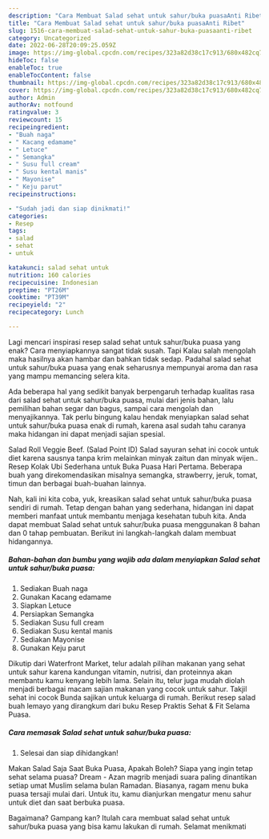 ```yaml
---
description: "Cara Membuat Salad sehat untuk sahur/buka puasaAnti Ribet"
title: "Cara Membuat Salad sehat untuk sahur/buka puasaAnti Ribet"
slug: 1516-cara-membuat-salad-sehat-untuk-sahur-buka-puasaanti-ribet
category: Uncategorized
date: 2022-06-28T20:09:25.059Z
image: https://img-global.cpcdn.com/recipes/323a82d38c17c913/680x482cq70/salad-sehat-untuk-sahurbuka-puasa-foto-resep-utama.jpg
hideToc: false
enableToc: true
enableTocContent: false
thumbnail: https://img-global.cpcdn.com/recipes/323a82d38c17c913/680x482cq70/salad-sehat-untuk-sahurbuka-puasa-foto-resep-utama.jpg
cover: https://img-global.cpcdn.com/recipes/323a82d38c17c913/680x482cq70/salad-sehat-untuk-sahurbuka-puasa-foto-resep-utama.jpg
author: Admin
authorAv: notfound
ratingvalue: 3
reviewcount: 15
recipeingredient:
- "Buah naga"
- " Kacang edamame"
- " Letuce"
- " Semangka"
- " Susu full cream"
- " Susu kental manis"
- " Mayonise"
- " Keju parut"
recipeinstructions:

- "Sudah jadi dan siap dinikmati!"
categories:
- Resep
tags:
- salad
- sehat
- untuk

katakunci: salad sehat untuk 
nutrition: 160 calories
recipecuisine: Indonesian
preptime: "PT26M"
cooktime: "PT39M"
recipeyield: "2"
recipecategory: Lunch

---
```



Lagi mencari inspirasi resep salad sehat untuk sahur/buka puasa yang enak? Cara menyiapkannya sangat tidak susah. Tapi Kalau salah mengolah maka hasilnya akan hambar dan bahkan tidak sedap. Padahal salad sehat untuk sahur/buka puasa yang enak seharusnya mempunyai aroma dan rasa yang mampu memancing selera kita.


Ada beberapa hal yang sedikit banyak berpengaruh terhadap kualitas rasa dari salad sehat untuk sahur/buka puasa, mulai dari jenis bahan, lalu pemilihan bahan segar dan bagus, sampai cara mengolah dan menyajikannya. Tak perlu bingung kalau hendak menyiapkan salad sehat untuk sahur/buka puasa enak di rumah, karena asal sudah tahu caranya maka hidangan ini dapat menjadi sajian spesial.

Salad Roll Veggie Beef. (Salad Point ID) Salad sayuran sehat ini cocok untuk diet karena sausnya tanpa krim melainkan minyak zaitun dan minyak wijen.. Resep Kolak Ubi Sederhana untuk Buka Puasa Hari Pertama. Beberapa buah yang direkomendasikan misalnya semangka, strawberry, jeruk, tomat, timun dan berbagai buah-buahan lainnya.


Nah, kali ini kita coba, yuk, kreasikan salad sehat untuk sahur/buka puasa sendiri di rumah. Tetap dengan bahan yang sederhana, hidangan ini dapat memberi manfaat untuk membantu menjaga kesehatan tubuh kita. Anda dapat membuat Salad sehat untuk sahur/buka puasa menggunakan 8 bahan dan 0 tahap pembuatan. Berikut ini langkah-langkah dalam membuat hidangannya.

<!--inarticleads1-->

##### Bahan-bahan dan bumbu yang wajib ada dalam menyiapkan Salad sehat untuk sahur/buka puasa:

1. Sediakan Buah naga
1. Gunakan  Kacang edamame
1. Siapkan  Letuce
1. Persiapkan  Semangka
1. Sediakan  Susu full cream
1. Sediakan  Susu kental manis
1. Sediakan  Mayonise
1. Gunakan  Keju parut


Dikutip dari Waterfront Market, telur adalah pilihan makanan yang sehat untuk sahur karena kandungan vitamin, nutrisi, dan proteinnya akan membantu kamu kenyang lebih lama. Selain itu, telur juga mudah diolah menjadi berbagai macam sajian makanan yang cocok untuk sahur. Takjil sehat ini cocok Bunda sajikan untuk keluarga di rumah. Berikut resep salad buah lemayo yang dirangkum dari buku Resep Praktis Sehat &amp; Fit Selama Puasa. 

<!--inarticleads2-->

##### Cara memasak Salad sehat untuk sahur/buka puasa:


1. Selesai dan siap dihidangkan!

Makan Salad Saja Saat Buka Puasa, Apakah Boleh? Siapa yang ingin tetap sehat selama puasa? Dream - Azan magrib menjadi suara paling dinantikan setiap umat Muslim selama bulan Ramadan. Biasanya, ragam menu buka puasa tersaji mulai dari. Untuk itu, kamu dianjurkan mengatur menu sahur untuk diet dan saat berbuka puasa. 

Bagaimana? Gampang kan? Itulah cara membuat salad sehat untuk sahur/buka puasa yang bisa kamu lakukan di rumah. Selamat menikmati
